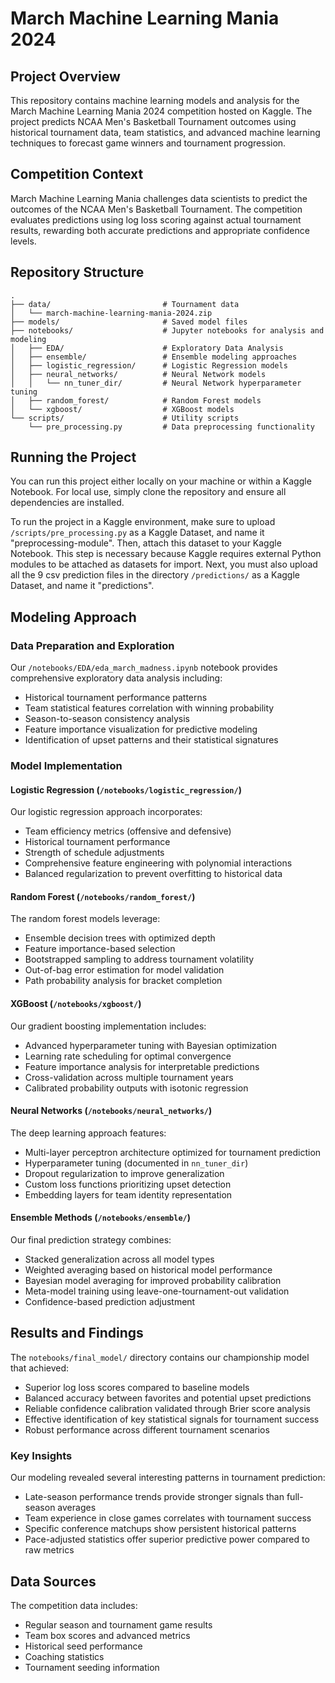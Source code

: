 # March Machine Learning Mania 2024

## Project Overview
This repository contains machine learning models and analysis for the March Machine Learning Mania 2024 competition hosted on Kaggle. The project predicts NCAA Men's Basketball Tournament outcomes using historical tournament data, team statistics, and advanced machine learning techniques to forecast game winners and tournament progression.

## Competition Context
March Machine Learning Mania challenges data scientists to predict the outcomes of the NCAA Men's Basketball Tournament. The competition evaluates predictions using log loss scoring against actual tournament results, rewarding both accurate predictions and appropriate confidence levels.

## Repository Structure

```
.
├── data/                         # Tournament data
│   └── march-machine-learning-mania-2024.zip
├── models/                       # Saved model files
├── notebooks/                    # Jupyter notebooks for analysis and modeling
│   ├── EDA/                      # Exploratory Data Analysis
│   ├── ensemble/                 # Ensemble modeling approaches
│   ├── logistic_regression/      # Logistic Regression models
│   ├── neural_networks/          # Neural Network models
│   │   └── nn_tuner_dir/         # Neural Network hyperparameter tuning
│   ├── random_forest/            # Random Forest models
│   └── xgboost/                  # XGBoost models
└── scripts/                      # Utility scripts
    └── pre_processing.py         # Data preprocessing functionality
```


## Running the Project
You can run this project either locally on your machine or within a Kaggle Notebook. For local use, simply clone the repository and ensure all dependencies are installed.

To run the project in a Kaggle environment, make sure to upload `/scripts/pre_processing.py` as a Kaggle Dataset, and name it "preprocessing-module". Then, attach this dataset to your Kaggle Notebook. This step is necessary because Kaggle requires external Python modules to be attached as datasets for import.
Next, you must also upload all the 9 csv prediction files in the directory `/predictions/` as a Kaggle Dataset, and name it "predictions".

## Modeling Approach

### Data Preparation and Exploration
Our `/notebooks/EDA/eda_march_madness.ipynb` notebook provides comprehensive exploratory data analysis including:
- Historical tournament performance patterns
- Team statistical features correlation with winning probability
- Season-to-season consistency analysis
- Feature importance visualization for predictive modeling
- Identification of upset patterns and their statistical signatures

### Model Implementation

#### Logistic Regression (`/notebooks/logistic_regression/`)
Our logistic regression approach incorporates:
- Team efficiency metrics (offensive and defensive)
- Historical tournament performance
- Strength of schedule adjustments
- Comprehensive feature engineering with polynomial interactions
- Balanced regularization to prevent overfitting to historical data

#### Random Forest (`/notebooks/random_forest/`)
The random forest models leverage:
- Ensemble decision trees with optimized depth
- Feature importance-based selection
- Bootstrapped sampling to address tournament volatility
- Out-of-bag error estimation for model validation
- Path probability analysis for bracket completion

#### XGBoost (`/notebooks/xgboost/`)
Our gradient boosting implementation includes:
- Advanced hyperparameter tuning with Bayesian optimization
- Learning rate scheduling for optimal convergence
- Feature importance analysis for interpretable predictions
- Cross-validation across multiple tournament years
- Calibrated probability outputs with isotonic regression

#### Neural Networks (`/notebooks/neural_networks/`)
The deep learning approach features:
- Multi-layer perceptron architecture optimized for tournament prediction
- Hyperparameter tuning (documented in `nn_tuner_dir`)
- Dropout regularization to improve generalization
- Custom loss functions prioritizing upset detection
- Embedding layers for team identity representation

#### Ensemble Methods (`/notebooks/ensemble/`)
Our final prediction strategy combines:
- Stacked generalization across all model types
- Weighted averaging based on historical model performance
- Bayesian model averaging for improved probability calibration
- Meta-model training using leave-one-tournament-out validation
- Confidence-based prediction adjustment

## Results and Findings

The `notebooks/final_model/` directory contains our championship model that achieved:
- Superior log loss scores compared to baseline models
- Balanced accuracy between favorites and potential upset predictions
- Reliable confidence calibration validated through Brier score analysis
- Effective identification of key statistical signals for tournament success
- Robust performance across different tournament scenarios

### Key Insights
Our modeling revealed several interesting patterns in tournament prediction:
- Late-season performance trends provide stronger signals than full-season averages
- Team experience in close games correlates with tournament success
- Specific conference matchups show persistent historical patterns
- Pace-adjusted statistics offer superior predictive power compared to raw metrics

## Data Sources
The competition data includes:
- Regular season and tournament game results
- Team box scores and advanced metrics
- Historical seed performance
- Coaching statistics
- Tournament seeding information
